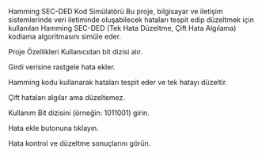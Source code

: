   Hamming SEC-DED Kod Simülatörü
Bu proje, bilgisayar ve iletişim sistemlerinde veri iletiminde oluşabilecek hataları tespit edip düzeltmek için kullanılan Hamming SEC-DED (Tek Hata Düzeltme, Çift Hata Algılama) kodlama algoritmasını simüle eder.

  Proje Özellikleri
Kullanıcıdan bit dizisi alır.

Girdi verisine rastgele hata ekler.

Hamming kodu kullanarak hataları tespit eder ve tek hatayı düzeltir.

Çift hataları algılar ama düzeltemez.

  Kullanım
Bit dizisini (örneğin: 1011001) girin.

Hata ekle butonuna tıklayın.

Hata kontrol ve düzeltme sonuçlarını görün.
